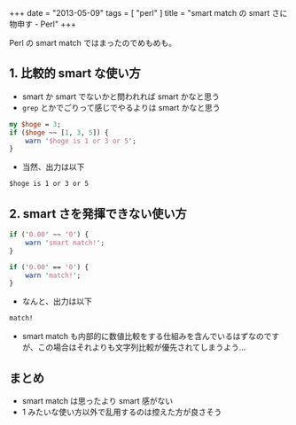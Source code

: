 +++
date = "2013-05-09"
tags = [ "perl" ]
title = "smart match の smart さに物申す - Perl"
+++

Perl の smart match ではまったのでめもめも。

<!--more-->

## 1. 比較的 smart な使い方

- smart か smart でないかと問われれば smart かなと思う
- `grep` とかでごりって感じでやるよりは smart かなと思う

``` perl
my $hoge = 3;
if ($hoge ~~ [1, 3, 5]) {
    warn '$hoge is 1 or 3 or 5';
}
```

- 当然、出力は以下

``` txt
$hoge is 1 or 3 or 5
```

## 2. smart さを発揮できない使い方

``` perl
if ('0.00' ~~ '0') {
    warn 'smart match!';
}

if ('0.00' == '0') {
    warn 'match!';
}
```

- なんと、出力は以下

``` txt
match!
```

- smart match も内部的に数値比較をする仕組みを含んでいるはずなのですが、この場合はそれよりも文字列比較が優先されてしまうよう…

## まとめ

- smart match は思ったより smart 感がない
- 1 みたいな使い方以外で乱用するのは控えた方が良さそう
